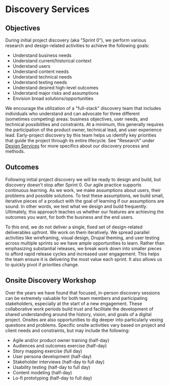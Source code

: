 # Discovery Services

## Objectives

During initial project discovery (aka "Sprint 0"), we perform various research and design-related activities to achieve the following goals:

*   Understand business needs
*   Understand current/historical context
*   Understand users
*   Understand content needs
*   Understand technical needs
*   Understand testing needs
*   Understand desired high-level outcomes
*   Understand major risks and assumptions
*   Envision broad solutions/opportunities

We encourage the utilization of a "full-stack" discovery team that includes individuals who understand and can advocate for three different (sometimes competing) areas: business objectives, user needs, and technical possibilities and constraints. At a minimum, this generally requires the participation of the product owner, technical lead, and user experience lead. Early-project discovery by this team helps us identify key priorities that guide the project through its entire lifecycle. See "Research" under [Design Services](design-services.md) for more specifics about our discovery process and methods.

## Outcomes

Following initial project discovery we will be ready to design and build, but discovery doesn't stop after Sprint 0. Our agile practice supports continuous learning. As we work, we make assumptions about users, their problems and possible solutions. To test these assumptions, we build small, iterative pieces of a product with the goal of learning if our assumptions are sound. In other words, we test what we design and build frequently. Ultimately, this approach teaches us whether our features are achieving the outcomes you want, for both the business and the end users.

To this end, we do not deliver a single, fixed set of design-related deliverables upfront. We work on them iteratively. We spread parallel activities like wireframing, visual design, Drupal theming, and user testing across multiple sprints so we have ample opportunities to learn. Rather than emphasizing substantial releases, we break work down into smaller pieces to afford rapid release cycles and increased user engagement. This helps the team ensure it is delivering the most value each sprint. It also allows us to quickly pivot if priorities change.

## Onsite Discovery Workshop

Over the years we have found that focused, in-person discovery sessions can be extremely valuable for both team members and participating stakeholders, especially at the start of a new engagement. These collaborative work periods build trust and facilitate the development of shared understanding around the history, vision, and goals of a digital project. Onsites are also opportunities to dig deeper into particularly vexing questions and problems. Specific onsite activities vary based on project and client needs and constraints, but may include the following:

*   Agile and/or product owner training (half-day)
*   Audiences and outcomes exercise (half-day)
*   Story mapping exercise (full day)
*   User persona development (half-day)
*   Stakeholder interviews (half-day to full day)
*   Usability testing (half-day to full day)
*   Content modeling (half-day)
*   Lo-fi prototyping (half-day to full day)
